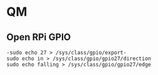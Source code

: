 # QM

## Open RPi GPIO

    -sudo echo 27 > /sys/class/gpio/export-
    sudo echo in > /sys/class/gpio/gpio27/direction
    sudo echo falling > /sys/class/gpio/gpio27/edge
